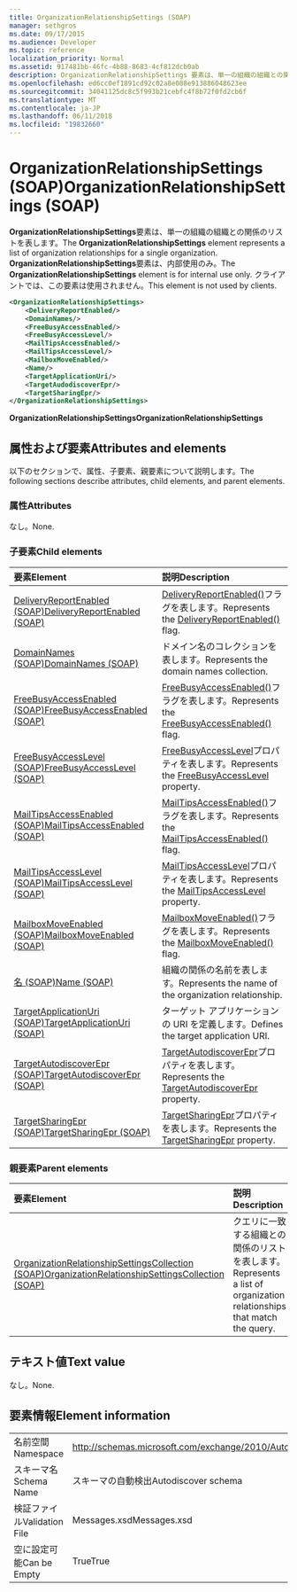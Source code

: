 ```yaml
---
title: OrganizationRelationshipSettings (SOAP)
manager: sethgros
ms.date: 09/17/2015
ms.audience: Developer
ms.topic: reference
localization_priority: Normal
ms.assetid: 917481bb-46fc-4b88-8683-4cf812dcb0ab
description: OrganizationRelationshipSettings 要素は、単一の組織の組織との関係のリストを表します。 OrganizationRelationshipSettings 要素は、内部使用のみ。 クライアントでは、この要素は使用されません。
ms.openlocfilehash: ed6cc0ef1891cd92c02a8e088e913886048623ee
ms.sourcegitcommit: 34041125dc8c5f993b21cebfc4f8b72f0fd2cb6f
ms.translationtype: MT
ms.contentlocale: ja-JP
ms.lasthandoff: 06/11/2018
ms.locfileid: "19832660"
---
```

# <a name="organizationrelationshipsettings-soap"></a><span data-ttu-id="bf58f-105">OrganizationRelationshipSettings (SOAP)</span><span class="sxs-lookup"><span data-stu-id="bf58f-105">OrganizationRelationshipSettings (SOAP)</span></span>

<span data-ttu-id="bf58f-106">**OrganizationRelationshipSettings**要素は、単一の組織の組織との関係のリストを表します。</span><span class="sxs-lookup"><span data-stu-id="bf58f-106">The **OrganizationRelationshipSettings** element represents a list of organization relationships for a single organization.</span></span> <span data-ttu-id="bf58f-107">**OrganizationRelationshipSettings**要素は、内部使用のみ。</span><span class="sxs-lookup"><span data-stu-id="bf58f-107">The **OrganizationRelationshipSettings** element is for internal use only.</span></span> <span data-ttu-id="bf58f-108">クライアントでは、この要素は使用されません。</span><span class="sxs-lookup"><span data-stu-id="bf58f-108">This element is not used by clients.</span></span> 
  
```XML
<OrganizationRelationshipSettings>
    <DeliveryReportEnabled/>
    <DomainNames/>
    <FreeBusyAccessEnabled/>
    <FreeBusyAccessLevel/>
    <MailTipsAccessEnabled/>
    <MailTipsAccessLevel/>
    <MailboxMoveEnabled/>
    <Name/>
    <TargetApplicationUri/>
    <TargetAudodiscoverEpr/>
    <TargetSharingEpr/>
</OrganizationRelationshipSettings>
```

 <span data-ttu-id="bf58f-109">**OrganizationRelationshipSettings**</span><span class="sxs-lookup"><span data-stu-id="bf58f-109">**OrganizationRelationshipSettings**</span></span>
## <a name="attributes-and-elements"></a><span data-ttu-id="bf58f-110">属性および要素</span><span class="sxs-lookup"><span data-stu-id="bf58f-110">Attributes and elements</span></span>

<span data-ttu-id="bf58f-111">以下のセクションで、属性、子要素、親要素について説明します。</span><span class="sxs-lookup"><span data-stu-id="bf58f-111">The following sections describe attributes, child elements, and parent elements.</span></span>
  
### <a name="attributes"></a><span data-ttu-id="bf58f-112">属性</span><span class="sxs-lookup"><span data-stu-id="bf58f-112">Attributes</span></span>

<span data-ttu-id="bf58f-113">なし。</span><span class="sxs-lookup"><span data-stu-id="bf58f-113">None.</span></span>
  
### <a name="child-elements"></a><span data-ttu-id="bf58f-114">子要素</span><span class="sxs-lookup"><span data-stu-id="bf58f-114">Child elements</span></span>

|<span data-ttu-id="bf58f-115">**要素**</span><span class="sxs-lookup"><span data-stu-id="bf58f-115">**Element**</span></span>|<span data-ttu-id="bf58f-116">**説明**</span><span class="sxs-lookup"><span data-stu-id="bf58f-116">**Description**</span></span>|
|:-----|:-----|
|[<span data-ttu-id="bf58f-117">DeliveryReportEnabled (SOAP)</span><span class="sxs-lookup"><span data-stu-id="bf58f-117">DeliveryReportEnabled (SOAP)</span></span>](deliveryreportenabled-soap.md) <br/> |<span data-ttu-id="bf58f-118">[DeliveryReportEnabled()](https://msdn.microsoft.com/library/Microsoft.Exchange.SoapWebClient.AutoDiscover.OrganizationRelationshipSettings.DeliveryReportEnabled.aspx)フラグを表します。</span><span class="sxs-lookup"><span data-stu-id="bf58f-118">Represents the [DeliveryReportEnabled()](https://msdn.microsoft.com/library/Microsoft.Exchange.SoapWebClient.AutoDiscover.OrganizationRelationshipSettings.DeliveryReportEnabled.aspx) flag.</span></span>  <br/> |
|[<span data-ttu-id="bf58f-119">DomainNames (SOAP)</span><span class="sxs-lookup"><span data-stu-id="bf58f-119">DomainNames (SOAP)</span></span>](domainnames-soap.md) <br/> |<span data-ttu-id="bf58f-120">ドメイン名のコレクションを表します。</span><span class="sxs-lookup"><span data-stu-id="bf58f-120">Represents the domain names collection.</span></span>  <br/> |
|[<span data-ttu-id="bf58f-121">FreeBusyAccessEnabled (SOAP)</span><span class="sxs-lookup"><span data-stu-id="bf58f-121">FreeBusyAccessEnabled (SOAP)</span></span>](freebusyaccessenabled-soap.md) <br/> |<span data-ttu-id="bf58f-122">[FreeBusyAccessEnabled()](https://msdn.microsoft.com/library/Microsoft.Exchange.SoapWebClient.AutoDiscover.OrganizationRelationshipSettings.FreeBusyAccessEnabled.aspx)フラグを表します。</span><span class="sxs-lookup"><span data-stu-id="bf58f-122">Represents the [FreeBusyAccessEnabled()](https://msdn.microsoft.com/library/Microsoft.Exchange.SoapWebClient.AutoDiscover.OrganizationRelationshipSettings.FreeBusyAccessEnabled.aspx) flag.</span></span>  <br/> |
|[<span data-ttu-id="bf58f-123">FreeBusyAccessLevel (SOAP)</span><span class="sxs-lookup"><span data-stu-id="bf58f-123">FreeBusyAccessLevel (SOAP)</span></span>](freebusyaccesslevel-soap.md) <br/> |<span data-ttu-id="bf58f-124">[FreeBusyAccessLevel](https://msdn.microsoft.com/library/Microsoft.Exchange.Data.Directory.SystemConfiguration.OrganizationRelationship.FreeBusyAccessLevel.aspx)プロパティを表します。</span><span class="sxs-lookup"><span data-stu-id="bf58f-124">Represents the [FreeBusyAccessLevel](https://msdn.microsoft.com/library/Microsoft.Exchange.Data.Directory.SystemConfiguration.OrganizationRelationship.FreeBusyAccessLevel.aspx) property.</span></span>  <br/> |
|[<span data-ttu-id="bf58f-125">MailTipsAccessEnabled (SOAP)</span><span class="sxs-lookup"><span data-stu-id="bf58f-125">MailTipsAccessEnabled (SOAP)</span></span>](mailtipsaccessenabled-soap.md) <br/> |<span data-ttu-id="bf58f-126">[MailTipsAccessEnabled()](https://msdn.microsoft.com/library/Microsoft.Exchange.SoapWebClient.AutoDiscover.OrganizationRelationshipSettings.MailTipsAccessEnabled.aspx)フラグを表します。</span><span class="sxs-lookup"><span data-stu-id="bf58f-126">Represents the [MailTipsAccessEnabled()](https://msdn.microsoft.com/library/Microsoft.Exchange.SoapWebClient.AutoDiscover.OrganizationRelationshipSettings.MailTipsAccessEnabled.aspx) flag.</span></span>  <br/> |
|[<span data-ttu-id="bf58f-127">MailTipsAccessLevel (SOAP)</span><span class="sxs-lookup"><span data-stu-id="bf58f-127">MailTipsAccessLevel (SOAP)</span></span>](mailtipsaccesslevel-soap.md) <br/> |<span data-ttu-id="bf58f-128">[MailTipsAccessLevel](https://msdn.microsoft.com/library/Microsoft.Exchange.Data.Directory.SystemConfiguration.OrganizationRelationship.MailTipsAccessLevel.aspx)プロパティを表します。</span><span class="sxs-lookup"><span data-stu-id="bf58f-128">Represents the [MailTipsAccessLevel](https://msdn.microsoft.com/library/Microsoft.Exchange.Data.Directory.SystemConfiguration.OrganizationRelationship.MailTipsAccessLevel.aspx) property.</span></span>  <br/> |
|[<span data-ttu-id="bf58f-129">MailboxMoveEnabled (SOAP)</span><span class="sxs-lookup"><span data-stu-id="bf58f-129">MailboxMoveEnabled (SOAP)</span></span>](mailboxmoveenabled-soap.md) <br/> |<span data-ttu-id="bf58f-130">[MailboxMoveEnabled()](https://msdn.microsoft.com/library/Microsoft.Exchange.SoapWebClient.AutoDiscover.OrganizationRelationshipSettings.MailboxMoveEnabled.aspx)フラグを表します。</span><span class="sxs-lookup"><span data-stu-id="bf58f-130">Represents the [MailboxMoveEnabled()](https://msdn.microsoft.com/library/Microsoft.Exchange.SoapWebClient.AutoDiscover.OrganizationRelationshipSettings.MailboxMoveEnabled.aspx) flag.</span></span>  <br/> |
|[<span data-ttu-id="bf58f-131">名 (SOAP)</span><span class="sxs-lookup"><span data-stu-id="bf58f-131">Name (SOAP)</span></span>](name-soap.md) <br/> |<span data-ttu-id="bf58f-132">組織の関係の名前を表します。</span><span class="sxs-lookup"><span data-stu-id="bf58f-132">Represents the name of the organization relationship.</span></span>  <br/> |
|[<span data-ttu-id="bf58f-133">TargetApplicationUri (SOAP)</span><span class="sxs-lookup"><span data-stu-id="bf58f-133">TargetApplicationUri (SOAP)</span></span>](targetapplicationuri-soap.md) <br/> |<span data-ttu-id="bf58f-134">ターゲット アプリケーションの URI を定義します。</span><span class="sxs-lookup"><span data-stu-id="bf58f-134">Defines the target application URI.</span></span>  <br/> |
|[<span data-ttu-id="bf58f-135">TargetAutodiscoverEpr (SOAP)</span><span class="sxs-lookup"><span data-stu-id="bf58f-135">TargetAutodiscoverEpr (SOAP)</span></span>](targetautodiscoverepr-soap.md) <br/> |<span data-ttu-id="bf58f-136">[TargetAutodiscoverEpr](https://msdn.microsoft.com/library/Microsoft.Exchange.Data.Directory.SystemConfiguration.OrganizationRelationship.TargetAutodiscoverEpr.aspx)プロパティを表します。</span><span class="sxs-lookup"><span data-stu-id="bf58f-136">Represents the [TargetAutodiscoverEpr](https://msdn.microsoft.com/library/Microsoft.Exchange.Data.Directory.SystemConfiguration.OrganizationRelationship.TargetAutodiscoverEpr.aspx) property.</span></span>  <br/> |
|[<span data-ttu-id="bf58f-137">TargetSharingEpr (SOAP)</span><span class="sxs-lookup"><span data-stu-id="bf58f-137">TargetSharingEpr (SOAP)</span></span>](targetsharingepr-soap.md) <br/> |<span data-ttu-id="bf58f-138">[TargetSharingEpr](https://msdn.microsoft.com/library/Microsoft.Exchange.Data.Directory.SystemConfiguration.OrganizationRelationship.TargetSharingEpr.aspx)プロパティを表します。</span><span class="sxs-lookup"><span data-stu-id="bf58f-138">Represents the [TargetSharingEpr](https://msdn.microsoft.com/library/Microsoft.Exchange.Data.Directory.SystemConfiguration.OrganizationRelationship.TargetSharingEpr.aspx) property.</span></span>  <br/> |
   
### <a name="parent-elements"></a><span data-ttu-id="bf58f-139">親要素</span><span class="sxs-lookup"><span data-stu-id="bf58f-139">Parent elements</span></span>

|<span data-ttu-id="bf58f-140">**要素**</span><span class="sxs-lookup"><span data-stu-id="bf58f-140">**Element**</span></span>|<span data-ttu-id="bf58f-141">**説明**</span><span class="sxs-lookup"><span data-stu-id="bf58f-141">**Description**</span></span>|
|:-----|:-----|
|[<span data-ttu-id="bf58f-142">OrganizationRelationshipSettingsCollection (SOAP)</span><span class="sxs-lookup"><span data-stu-id="bf58f-142">OrganizationRelationshipSettingsCollection (SOAP)</span></span>](organizationrelationshipsettingscollection-soap.md) <br/> |<span data-ttu-id="bf58f-143">クエリに一致する組織との関係のリストを表します。</span><span class="sxs-lookup"><span data-stu-id="bf58f-143">Represents a list of organization relationships that match the query.</span></span>  <br/> |
   
## <a name="text-value"></a><span data-ttu-id="bf58f-144">テキスト値</span><span class="sxs-lookup"><span data-stu-id="bf58f-144">Text value</span></span>

<span data-ttu-id="bf58f-145">なし。</span><span class="sxs-lookup"><span data-stu-id="bf58f-145">None.</span></span>
  
## <a name="element-information"></a><span data-ttu-id="bf58f-146">要素情報</span><span class="sxs-lookup"><span data-stu-id="bf58f-146">Element information</span></span>

|||
|:-----|:-----|
|<span data-ttu-id="bf58f-147">名前空間</span><span class="sxs-lookup"><span data-stu-id="bf58f-147">Namespace</span></span>  <br/> |http://schemas.microsoft.com/exchange/2010/Autodiscover  <br/> |
|<span data-ttu-id="bf58f-148">スキーマ名</span><span class="sxs-lookup"><span data-stu-id="bf58f-148">Schema Name</span></span>  <br/> |<span data-ttu-id="bf58f-149">スキーマの自動検出</span><span class="sxs-lookup"><span data-stu-id="bf58f-149">Autodiscover schema</span></span>  <br/> |
|<span data-ttu-id="bf58f-150">検証ファイル</span><span class="sxs-lookup"><span data-stu-id="bf58f-150">Validation File</span></span>  <br/> |<span data-ttu-id="bf58f-151">Messages.xsd</span><span class="sxs-lookup"><span data-stu-id="bf58f-151">Messages.xsd</span></span>  <br/> |
|<span data-ttu-id="bf58f-152">空に設定可能</span><span class="sxs-lookup"><span data-stu-id="bf58f-152">Can be Empty</span></span>  <br/> |<span data-ttu-id="bf58f-153">True</span><span class="sxs-lookup"><span data-stu-id="bf58f-153">True</span></span>  <br/> |
   

